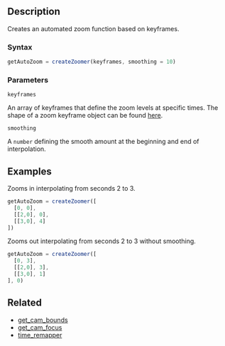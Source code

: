 ## Description

Creates an automated zoom function based on keyframes.

### Syntax

```js
getAutoZoom = createZoomer(keyframes, smoothing = 10)
```

### Parameters

`keyframes`

An array of keyframes that define the zoom levels at specific times. The shape of a zoom keyframe object can be found [here](../External/templates.js).

`smoothing`

A `number` defining the smooth amount at the beginning and end of interpolation.

## Examples

Zooms in interpolating from seconds 2 to 3.

```js
getAutoZoom = createZoomer([
  [0, 0],
  [[2,0], 0],
  [[3,0], 4]
])
```

Zooms out interpolating from seconds 2 to 3 without smoothing.

```js
getAutoZoom = createZoomer([
  [0, 3],
  [[2,0], 3],
  [[3,0], 1]
], 0)
```

## Related

- [get_cam_bounds](./get_cam_bounds.md)
- [get_cam_focus](./get_cam_focus.md)
- [time_remapper](./time_remapper.md)
